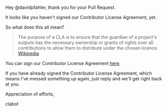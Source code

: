 
Hey @davidpfahler,
thank you for your Pull Request.

It looks like you haven't signed our Contributor License Agreement, yet.

So what does this all mean?

> The purpose of a CLA is to ensure that the guardian of a project's outputs has the necessary ownership or grants of rights over all contributions to allow them to distribute under the chosen licence.
[Wikipedia](http://en.wikipedia.org/wiki/Contributor_License_Agreement)

You can sign our Contributor License Agreement [here](http://google.com).

If you have already signed the Contributor License Agreement, which means I've messed something up again, just reply and we'll get right back at you.

Appreciation of efforts,

clabot

